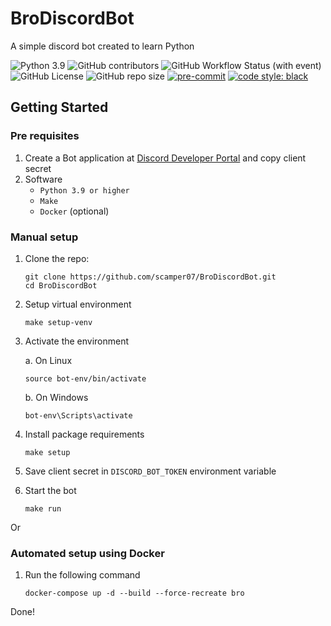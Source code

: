 # BroDiscordBot
A simple discord bot created to learn Python

<!-- ![PyPI - Python Version](https://img.shields.io/pypi/pyversions/discord.py) -->
![Python 3.9](https://img.shields.io/badge/python-3.9+-blue.svg)
![GitHub contributors](https://img.shields.io/github/contributors/scamper07/BroDiscordBot)
![GitHub Workflow Status (with event)](https://img.shields.io/github/actions/workflow/status/scamper07/BroDiscordBot/main.yml)
![GitHub License](https://img.shields.io/github/license/scamper07/BroDiscordBot)
![GitHub repo size](https://img.shields.io/github/repo-size/scamper07/BroDiscordBot)
[![pre-commit](https://img.shields.io/badge/pre--commit-enabled-brightgreen?logo=pre-commit)](https://github.com/pre-commit/pre-commit)
[![code style: black](https://img.shields.io/badge/code_style-black-000000.svg)](https://github.com/psf/black)

## Getting Started
### Pre requisites
1. Create a Bot application at 	[Discord Developer Portal](https://discord.com/developers/docs/getting-started) and copy client secret
2. Software
    - `Python 3.9 or higher`
    - `Make`
    - `Docker` (optional)

### Manual setup
1. Clone the repo:
    ```
    git clone https://github.com/scamper07/BroDiscordBot.git
    cd BroDiscordBot
    ```
2. Setup virtual environment
    ```
    make setup-venv
    ```
3. Activate the environment

    a. On Linux
    ```
    source bot-env/bin/activate
    ```
    b. On Windows
    ```
    bot-env\Scripts\activate
    ```
4. Install package requirements
    ```
    make setup
    ```
5. Save client secret in `DISCORD_BOT_TOKEN` environment variable

6. Start the bot
    ```
    make run
    ```

Or<br>
### Automated setup using Docker
1. Run the following command
    ```
    docker-compose up -d --build --force-recreate bro
    ```

Done! 